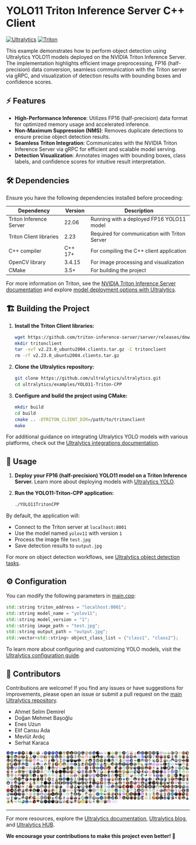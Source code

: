 # YOLO11 Triton Inference Server C++ Client

[![Ultralytics](https://img.shields.io/badge/Ultralytics-YOLO11-orange)](https://github.com/ultralytics/ultralytics)
[![Triton](https://img.shields.io/badge/NVIDIA-Triton-green)](https://github.com/triton-inference-server/server)

This example demonstrates how to perform object detection using Ultralytics YOLO11 models deployed on the NVIDIA Triton Inference Server. The implementation highlights efficient image preprocessing, FP16 (half-precision) data conversion, seamless communication with the Triton server via gRPC, and visualization of detection results with bounding boxes and confidence scores.

## ⚡ Features

- **High-Performance Inference**: Utilizes FP16 (half-precision) data format for optimized memory usage and accelerated inference.
- **Non-Maximum Suppression (NMS)**: Removes duplicate detections to ensure precise object detection results.
- **Seamless Triton Integration**: Communicates with the NVIDIA Triton Inference Server via gRPC for efficient and scalable model serving.
- **Detection Visualization**: Annotates images with bounding boxes, class labels, and confidence scores for intuitive result interpretation.

## 🛠️ Dependencies

Ensure you have the following dependencies installed before proceeding:

| Dependency              | Version | Description                                   |
| ----------------------- | ------- | --------------------------------------------- |
| Triton Inference Server | 22.06   | Running with a deployed FP16 YOLO11 model     |
| Triton Client libraries | 2.23    | Required for communication with Triton Server |
| C++ compiler            | C++ 17+ | For compiling the C++ client application      |
| OpenCV library          | 3.4.15  | For image processing and visualization        |
| CMake                   | 3.5+    | For building the project                      |

For more information on Triton, see the [NVIDIA Triton Inference Server documentation](https://github.com/triton-inference-server/server) and explore [model deployment options with Ultralytics](https://docs.ultralytics.com/guides/model-deployment-options/).

## 🏗️ Building the Project

1. **Install the Triton Client libraries:**

   ```bash
   wget https://github.com/triton-inference-server/server/releases/download/v2.23.0/v2.23.0_ubuntu2004.clients.tar.gz
   mkdir tritonclient
   tar -xvf v2.23.0_ubuntu2004.clients.tar.gz -C tritonclient
   rm -rf v2.23.0_ubuntu2004.clients.tar.gz
   ```

2. **Clone the Ultralytics repository:**

   ```bash
   git clone https://github.com/ultralytics/ultralytics.git
   cd ultralytics/examples/YOLO11-Triton-CPP
   ```

3. **Configure and build the project using CMake:**

   ```bash
   mkdir build
   cd build
   cmake .. -DTRITON_CLIENT_DIR=/path/to/tritonclient
   make
   ```

For additional guidance on integrating Ultralytics YOLO models with various platforms, check out the [Ultralytics integrations documentation](https://docs.ultralytics.com/integrations/).

## 🚀 Usage

1. **Deploy your FP16 (half-precision) YOLO11 model on a Triton Inference Server.**
   Learn more about deploying models with [Ultralytics YOLO](https://docs.ultralytics.com/models/yolo11/).

2. **Run the YOLO11-Triton-CPP application:**

   ```bash
   ./YOLO11TritonCPP
   ```

By default, the application will:

- Connect to the Triton server at `localhost:8001`
- Use the model named `yolov11` with version `1`
- Process the image file `test.jpg`
- Save detection results to `output.jpg`

For more on object detection workflows, see [Ultralytics object detection tasks](https://docs.ultralytics.com/tasks/detect/).

## ⚙️ Configuration

You can modify the following parameters in [main.cpp](main.cpp):

```cpp
std::string triton_address = "localhost:8001";
std::string model_name = "yolov11";
std::string model_version = "1";
std::string image_path = "test.jpg";
std::string output_path = "output.jpg";
std::vector<std::string> object_class_list = {"class1", "class2"};
```

To learn more about configuring and customizing YOLO models, visit the [Ultralytics configuration guide](https://docs.ultralytics.com/usage/cfg/).

## 🌟 Contributors

Contributions are welcome! If you find any issues or have suggestions for improvements, please open an issue or submit a pull request on the [main Ultralytics repository](https://github.com/ultralytics/ultralytics).

- Ahmet Selim Demirel
- Doğan Mehmet Başoğlu
- Enes Uzun
- Elif Cansu Ada
- Mevlüt Ardıç
- Serhat Karaca

[![Ultralytics open-source contributors](https://raw.githubusercontent.com/ultralytics/assets/main/im/image-contributors.png)](https://github.com/ultralytics/ultralytics/graphs/contributors)

---

For more resources, explore the [Ultralytics documentation](https://docs.ultralytics.com/), [Ultralytics blog](https://www.ultralytics.com/blog), and [Ultralytics HUB](https://docs.ultralytics.com/hub/).

**We encourage your contributions to make this project even better! 🚀**
